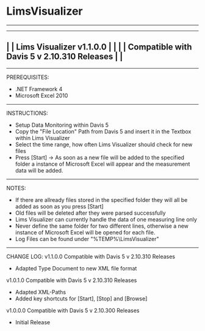 LimsVisualizer
==============
-------------------------------------------------------------
-------------------------------------------------------------
| |                Lims Visualizer v1.1.0.0               | |
| |      Compatible with Davis 5 v 2.10.310 Releases      | |
-------------------------------------------------------------
-------------------------------------------------------------

PREREQUISITES:
- .NET Framework 4
- Microsoft Excel 2010
-------------------------------------------------------------
INSTRUCTIONS:
- Setup Data Monitoring within Davis 5
- Copy the "File Location" Path from Davis 5 and insert it in
  the Textbox within Lims Visualizer
- Select the time range, how often Lims Visualizer should
  check for new files
- Press [Start]
-> As soon as a new file will be added to the specified
  folder a instance of Microsoft Excel will appear and the
  measurement data will be added.
-------------------------------------------------------------
NOTES:
- If there are allready files stored in the specified folder
  they will all be added as soon as you press [Start]
- Old files will be deleted after they were parsed
  successfully
- Lims Visualizer can currently handle the data of one
  measuring line only
- Never define the same folder for two different lines,
  otherwise a new instance of Microsoft Excel will be opened
  for each file.
- Log Files can be found under "%TEMP%\LimsVisualizer"
-------------------------------------------------------------
CHANGE LOG:
v1.1.0.0
Compatible with Davis 5 v 2.10.310 Releases
- Adapted Type Document to new XML file format

v1.0.1.0
Compatible with Davis 5 v 2.10.310 Releases
- Adapted XML-Paths
- Added key shortcuts for [Start], [Stop] and [Browse]

v1.0.0.0
Compatible with Davis 5 v 2.10.300 Releases
- Initial Release